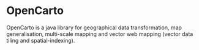 # OpenCarto
OpenCarto is a java library for geographical data transformation, map generalisation, multi-scale mapping and vector web mapping (vector data tiling and spatial-indexing).
